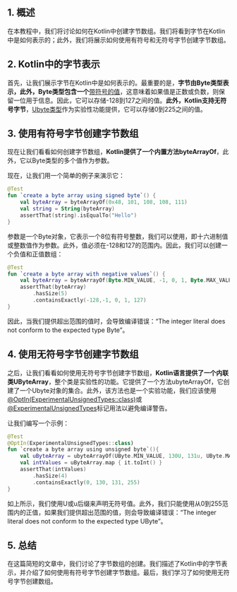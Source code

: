 ## 1. 概述

在本教程中，我们将讨论如何在Kotlin中创建字节数组。我们将看到字节在Kotlin中是如何表示的；此外，我们将展示如何使用有符号和无符号字节创建字节数组。

## 2. Kotlin中的字节表示

首先，让我们展示字节在Kotlin中是如何表示的。最重要的是，**字节由Byte类型表示，此外，Byte类型包含一个**[带符号的值](https://www.baeldung.com/cs/signed-vs-unsigned-variables)，这意味着如果值是正数或负数，则保留一位用于信息。因此，它可以存储-128到127之间的值。**此外，Kotlin支持无符号字节**，[Ubyte类型](https://www.baeldung.com/kotlin/unsigned-integers#unsigned-integers)作为实验性功能提供，它可以存储0到225之间的值。

## 3. 使用有符号字节创建字节数组

现在让我们看看如何创建字节数组，**Kotlin提供了一个内置方法byteArrayOf**，此外，它以Byte类型的多个值作为参数。

现在，让我们用一个简单的例子来演示它：

```kotlin
@Test
fun `create a byte array using signed byte`() {
    val byteArray = byteArrayOf(0x48, 101, 108, 108, 111)
    val string = String(byteArray)
    assertThat(string).isEqualTo("Hello")
}
```

参数是一个Byte对象，它表示一个8位有符号整数，我们可以使用，即十六进制值或整数值作为参数。此外，值必须在-128和127的范围内。因此，我们可以创建一个负值和正值数组：

```kotlin
@Test
fun `create a byte array with negative values`() {
    val byteArray = byteArrayOf(Byte.MIN_VALUE, -1, 0, 1, Byte.MAX_VALUE)
    assertThat(byteArray)
        .hasSize(5)
        .containsExactly(-128,-1, 0, 1, 127)
}
```

因此，当我们提供超出范围的值时，会导致编译错误：“The integer literal does not conform to the expected type Byte”。

## 4. 使用无符号字节创建字节数组

之后，让我们看看如何使用无符号字节创建字节数组，**Kotlin语言提供了一个内联类UByteArray**，整个类是实验性的功能。它提供了一个方法ubyteArrayOf，它创建了一个Ubyte对象的集合。此外，该方法也是一个实验功能，我们应该使用[@OptIn(ExperimentalUnsignedTypes::class)](https://kotlinlang.org/docs/opt-in-requirements.html)或[@ExperimentalUnsignedTypes](https://kotlinlang.org/api/latest/jvm/stdlib/kotlin/-experimental-unsigned-types/)标记用法以避免编译警告。 

让我们编写一个示例：

```kotlin
@Test
@OptIn(ExperimentalUnsignedTypes::class)
fun `create a byte array using unsigned byte`(){
    val uByteArray = ubyteArrayOf(UByte.MIN_VALUE, 130U, 131u, UByte.MAX_VALUE)
    val intValues = uByteArray.map { it.toInt() }
    assertThat(intValues)
        .hasSize(4)
        .containsExactly(0, 130, 131, 255)
}
```

如上所示，我们使用U或u后缀来声明无符号值。此外，我们只能使用从0到255范围内的正值，如果我们提供超出范围的值，则会导致编译错误：“The integer literal does not conform to the expected type UByte”。

## 5. 总结

在这篇简短的文章中，我们讨论了字节数组的创建。我们描述了Kotlin中的字节表示，并介绍了如何使用有符号字节创建字节数组。最后，我们学习了如何使用无符号字节创建数组。